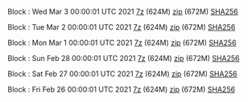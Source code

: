 Block : Wed Mar  3 00:00:01 UTC 2021 [7z](https://transfer.sh/FlDc2/bootstrap.dat.20210303.7z) (624M) [zip](https://transfer.sh/FHp0a/bootstrap.dat.20210303.zip) (672M) [SHA256](https://transfer.sh/bmJ0W/sha256.txt)

Block : Tue Mar  2 00:00:01 UTC 2021 [7z](https://transfer.sh/JoX8B/bootstrap.dat.20210302.7z) (624M) [zip](https://transfer.sh/L5weo/bootstrap.dat.20210302.zip) (672M) [SHA256](https://transfer.sh/10AOH4/sha256.txt)

Block : Mon Mar  1 00:00:01 UTC 2021 [7z](https://transfer.sh/qilYY/bootstrap.dat.20210301.7z) (624M) [zip](https://transfer.sh/xeuF7/bootstrap.dat.20210301.zip) (672M) [SHA256](https://transfer.sh/WfPAp/sha256.txt)

Block : Sun Feb 28 00:00:01 UTC 2021 [7z](https://transfer.sh/14zHri/bootstrap.dat.20210228.7z) (624M) [zip](https://transfer.sh/kSyl4/bootstrap.dat.20210228.zip) (672M) [SHA256](https://transfer.sh/iGjqA/sha256.txt)

Block : Sat Feb 27 00:00:01 UTC 2021 [7z](https://transfer.sh/evG4b/bootstrap.dat.20210227.7z) (624M) [zip](https://transfer.sh/sq4Ma/bootstrap.dat.20210227.zip) (672M) [SHA256](https://transfer.sh/J4WDX/sha256.txt)

Block : Fri Feb 26 00:00:01 UTC 2021 [7z](https://transfer.sh/GPNRE/bootstrap.dat.20210226.7z) (624M) [zip](https://transfer.sh/4j3hg/bootstrap.dat.20210226.zip) (672M) [SHA256](https://transfer.sh/rQmfg/sha256.txt)
